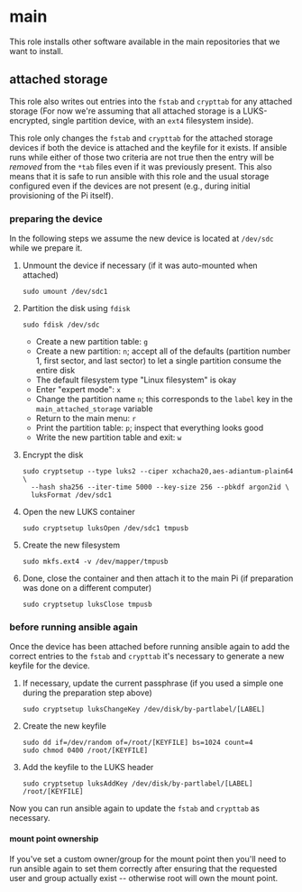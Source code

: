 # main

This role installs other software available in the main repositories that we
want to install.

## attached storage

This role also writes out entries into the `fstab` and `crypttab` for any
attached storage (For now we're assuming that all attached storage is a
LUKS-encrypted, single partition device, with an `ext4` filesystem inside).

This role only changes the `fstab` and `crypttab` for the attached storage
devices if both the device is attached and the keyfile for it exists. If
ansible runs while either of those two criteria are not true then the entry
will be _removed_ from the `*tab` files even if it was previously present.
This also means that it is safe to run ansible with this role and the usual
storage configured even if the devices are not present (e.g., during initial
provisioning of the Pi itself).

### preparing the device

In the following steps we assume the new device is located at `/dev/sdc` while
we prepare it.

1. Unmount the device if necessary (if it was auto-mounted when attached)

   ```shell
   sudo umount /dev/sdc1
   ```

2. Partition the disk using `fdisk`

   ```shell
   sudo fdisk /dev/sdc
   ```

   - Create a new partition table: `g`
   - Create a new partition: `n`; accept all of the defaults (partition number
     1, first sector, and last sector) to let a single partition consume the
     entire disk
   - The default filesystem type "Linux filesystem" is okay
   - Enter "expert mode": `x`
   - Change the partition name `n`; this corresponds to the `label` key in
     the `main_attached_storage` variable
   - Return to the main menu: `r`
   - Print the partition table: `p`; inspect that everything looks good
   - Write the new partition table and exit: `w`

3. Encrypt the disk

   ```shell
   sudo cryptsetup --type luks2 --ciper xchacha20,aes-adiantum-plain64 \
     --hash sha256 --iter-time 5000 --key-size 256 --pbkdf argon2id \
     luksFormat /dev/sdc1
   ```

4. Open the new LUKS container

   ```shell
   sudo cryptsetup luksOpen /dev/sdc1 tmpusb
   ```

5. Create the new filesystem

   ```shell
   sudo mkfs.ext4 -v /dev/mapper/tmpusb
   ```

6. Done, close the container and then attach it to the main Pi (if preparation
   was done on a different computer)

   ```shell
   sudo cryptsetup luksClose tmpusb
   ```

### before running ansible again

Once the device has been attached before running ansible again to add the
correct entries to the `fstab` and `crypttab` it's necessary to generate a new
keyfile for the device.

1. If necessary, update the current passphrase (if you used a simple one
   during the preparation step above)

   ```shell
   sudo cryptsetup luksChangeKey /dev/disk/by-partlabel/[LABEL]
   ```

2. Create the new keyfile

   ```shell
   sudo dd if=/dev/random of=/root/[KEYFILE] bs=1024 count=4
   sudo chmod 0400 /root/[KEYFILE]
   ```

3. Add the keyfile to the LUKS header

   ```shell
   sudo cryptsetup luksAddKey /dev/disk/by-partlabel/[LABEL] /root/[KEYFILE]
   ```

Now you can run ansible again to update the `fstab` and `crypttab` as
necessary.

#### mount point ownership

If you've set a custom owner/group for the mount point then you'll need to run
ansible again to set them correctly after ensuring that the requested user and
group actually exist -- otherwise root will own the mount point.
